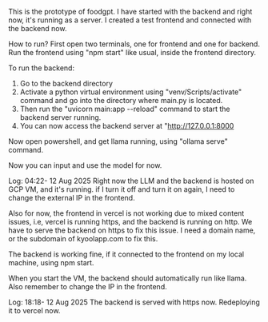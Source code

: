 This is the prototype of foodgpt. I have started with the backend and right now, it's running as a server. 
I created a test frontend and connected with the backend now.


How to run?
First open two terminals, one for frontend and one for backend. 
Run the frontend using "npm start" like usual, inside the frontend directory.

To run the backend:
1. Go to the backend directory
2. Activate a python virtual environment using "venv/Scripts/activate" command and go into the directory where main.py is located.
3. Then run the "uvicorn main:app --reload" command to start the backend server running. 
4. You can now access the backend server at "http://127.0.0.1:8000

Now open powershell, and get llama running, using "ollama serve" command. 

Now you can input and use the model for now. 


Log: 04:22- 12 Aug 2025
Right now the LLM and the backend is hosted on GCP VM, and it's running. 
if I turn it off and turn it on again, I need to change the external IP in the frontend. 

Also for now, the frontend in vercel is not working due to mixed content issues, i.e, vercel is running https, and the backend is running on http. We have to serve the backend on https to fix this issue. I need a domain name, or the subdomain of kyoolapp.com to fix this. 

The backend is working fine, if it connected to the frontend on my local machine, using npm start. 

When you start the VM, the backend should automatically run like llama. Also remember to change the IP in the frontend. 

Log: 18:18- 12 Aug 2025
The backend is served with https now. Redeploying it to vercel now.